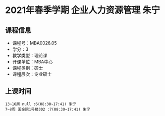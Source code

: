 # 2021年春季学期 企业人力资源管理 朱宁






## 课程信息

- 课程号：MBA0026.05
- 学分：3
- 教学类型：理论课
- 开课单位：MBA中心
- 课程类别：硕士
- 课程层次：专业硕士

## 上课时间

```
13~16周 null :6(08:30~17:41) 朱宁
7~8周 国金院1号楼302 :7(08:30~17:41) 朱宁
```

